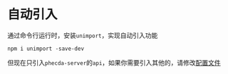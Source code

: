 # 自动引入

通过命令行运行时，安装`unimport`，实现自动引入功能

```shell
npm i unimport -save-dev
```
但现在只引入`phecda-server`的`api`，如果你需要引入其他的，请修改[配置文件](./command.md#phecda-server-init)